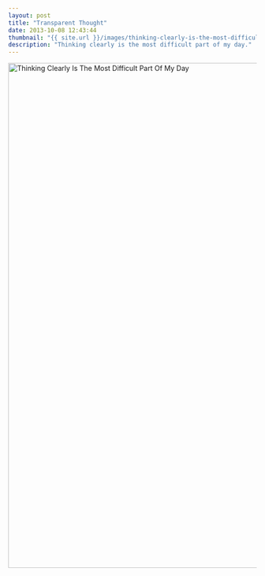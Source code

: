 ```yaml
---
layout: post
title: "Transparent Thought"
date: 2013-10-08 12:43:44
thumbnail: "{{ site.url }}/images/thinking-clearly-is-the-most-difficult-part-of-my-day.png"
description: "Thinking clearly is the most difficult part of my day."
---
```


<img src="{{ site.url }}/images/thinking-clearly-is-the-most-difficult-part-of-my-day.png" alt="Thinking Clearly Is The Most Difficult Part Of My Day" width="1024" />